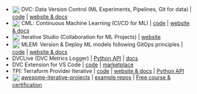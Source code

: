 - <img width="20px" style="vertical-align: text-top;" src="https://static.iterative.ai/logo/dvc.svg"/> DVC: Data Version Control (ML Experiments, Pipelines, Git for data) | [code](https://github.com/iterative/dvc) | [website & docs](https://dvc.org)
- <img width="20px" style="vertical-align: text-top;" src="https://static.iterative.ai/logo/cml.svg"/> CML: Continuous Machine Learning (CI/CD for ML) | [code](https://github.com/iterative/cml) | [website & docs](https://cml.dev)
- <img width="20px" style="vertical-align: text-top;" src="https://static.iterative.ai/logo/studio.svg"/> Iterative Studio (Collaboration for ML Projects) | [website](https://studio.iterative.ai)
- <img width="20px" style="vertical-align: text-top;" src="https://static.iterative.ai/logo/mlem.svg"/> MLEM: Version & Deploy ML models following GitOps principles | [code](https://github.com/iterative/mlem) | [website & docs](https://mlem.ai)
- DVCLive (DVC Metrics Logger) | [Python API](https://github.com/iterative/dvclive) | [docs](https://dvc.org/doc/dvclive)
- DVC Extension for VS Code | [code](https://github.com/iterative/vscode-dvc) | [marketplace](https://marketplace.visualstudio.com/items?itemName=Iterative.dvc)
- TPI: Terraform Provider Iterative | [code](https://github.com/iterative/terraform-provider-iterative) | [website & docs](https://registry.terraform.io/providers/iterative/iterative/latest/docs) | [Python API](https://github.com/iterative/tpi)
- <img width="20px" style="vertical-align: text-top;" src="https://static.iterative.ai/logo/enterprise.svg"/> [awesome-iterative-projects](https://github.com/iterative/awesome-iterative-projects) | [example repos](https://github.com/iterative?q=topic%3Aexample&type=public&language=&sort=stargazers#org-repositories) | [Free course & certification](https://learn.iterative.ai)

